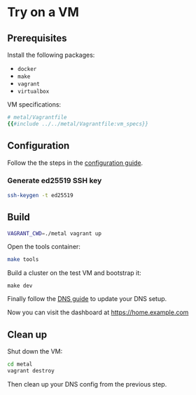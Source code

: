 # Try on a VM

## Prerequisites

Install the following packages:

- `docker`
- `make`
- `vagrant`
- `virtualbox`

VM specifications:

```ruby
# metal/Vagrantfile
{{#include ../../metal/Vagrantfile:vm_specs}}
```

## Configuration

Follow the the steps in the [configuration guide](./deployment/configuration.md).

### Generate ed25519 SSH key
```sh
ssh-keygen -t ed25519
```

## Build

```sh
VAGRANT_CWD=./metal vagrant up
```

Open the tools container:

```sh
make tools
```

Build a cluster on the test VM and bootstrap it:

```
make dev
```

Finally follow the [DNS guide](./deployment/dns.md) to update your DNS setup.

Now you can visit the dashboard at <https://home.example.com>

## Clean up

Shut down the VM:

```sh
cd metal
vagrant destroy
```

Then clean up your DNS config from the previous step.
